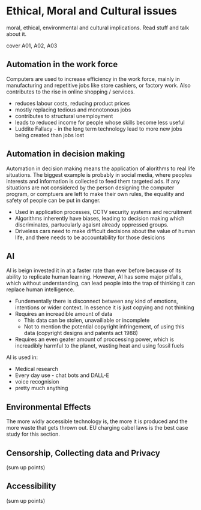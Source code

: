 # Ethical, Moral and Cultural issues
moral, ethical, environmental and cultural implications. Read stuff and talk about it.

cover A01, A02, A03

## Automation in the work force
Computers are used to increase efficiency in the work force, mainly in manufacturing and repetitive jobs like store cashiers, or factory work. Also contributes to the rise in online shopping / services.
- reduces labour costs, reducing product prices
- mostly replacing tedious and monotonous jobs
- contributes to structural unemployment
- leads to reduced income for people whose skills become less useful
- Luddite Fallacy - in the long term technology lead to more new jobs being created than jobs lost

## Automation in decision making
Automation in decision making means the application of alorithms to real life situations. The biggest example is probably in social media, where peoples interests and information is collected to feed them targeted ads. If any situations are not considered by the person designing the computer program, or comptuers are left to make their own rules, the equality and safety of people can be put in danger.
- Used in application processes, CCTV security systems and recruitment
- Algorithms inherently have biases, leading to decision making which discriminates, partucularly agaisnt already oppressed groups.
- Driveless cars need to make difficult decisions about the value of human life, and there needs to be accountability for those desicions

## AI
AI is beign invested it in at a faster rate than ever before because of its ability to replicate human learning. However, AI has some major pitfalls, which without understanding, can lead people into the trap of thinking it can replace human intelligence.
- Fundementally there is disconnect between any kind of emotions, intentions or wider context. In essence it is just copying and not thinking
- Requires an increadible amount of data
  - This data can be stolen, unavailiable or incomplete
  - Not to mention the potential copyright infringement, of using this data (copyright designs and patents act 1988)
- Requires an even geater amount of proccessing power, which is increadibly harmful to the planet, wasting heat and using fossil fuels

AI is used in:
  - Medical research
  - Every day use - chat bots and DALL-E
  - voice recognision
  - pretty much anything

## Environmental Effects
The more widly accessible technology is, the more it is produced and the more waste that gets thrown out. EU charging cabel laws is the best case study for this section.

## Censorship, Collecting data and Privacy
(sum up points)

## Accessibility
(sum up points)
